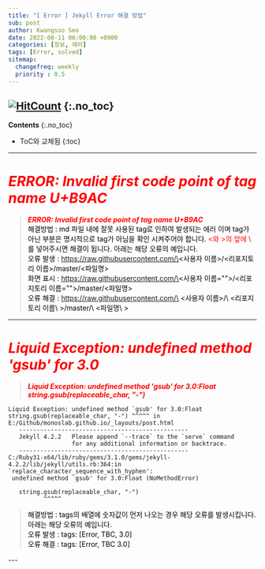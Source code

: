 ```yaml
---
title: "[ Error ] Jekyll Error 해결 방법" 
sub: post
author: Kwangsoo Seo
date: 2022-08-11 06:00:00 +0900
categories: [정보, 에러]
tags: [Error, solved]
sitemap:
  changefreq: weekly
  priority : 0.5
---
```

[![HitCount](https://hits.dwyl.com/MonosLab/post10.svg?style=flat-square)](http://hits.dwyl.com/MonosLab/post10)
{:.no_toc}
---
**Contents**
{:.no_toc}

* ToC와 교체됨
{:toc}  

---
# <span style="color:red">***ERROR: Invalid first code point of tag name U+B9AC***</span>   
> ***<span style="color:red">ERROR: Invalid first code point of tag name U+B9AC</span>***   
<span style="color:black">해결방법 : md 파일 내에 잘못 사용된 tag로 인하여 발생되는 에러 이며 tag가 아닌 부분은 명시적으로 tag가 아님을 확인 시켜주어야 합니다. <span style="color:red">\<와 \>의 앞에 \ </span>를 넣어주시면 해결이 됩니다. 아래는 해당 오류의 예입니다.   
> 오류 발생 : https://raw.githubusercontent.com/\<사용자 이름\>/\<리포지토리 이름\>/master/\<파일명\>   
> 화면 표시 : https://raw.githubusercontent.com/\<사용자 이름=""\>/\<리포지토리 이름=""\>/master/\<파일명\>   
> 오류 해결 : https://raw.githubusercontent.com/\ \<사용자 이름\>/\ \<리포지토리 이름\ \>/master/\ \<파일명\ \>   
</span>  

---  
# <span style="color:red">***Liquid Exception: undefined method 'gsub' for 3.0***</span>   
> ***<span style="color:red">Liquid Exception: undefined method 'gsub' for 3.0:Float string.gsub(replaceable_char, "-")</span>***    

```   
Liquid Exception: undefined method `gsub' for 3.0:Float string.gsub(replaceable_char, "-") ^^^^^ in E:/Github/monoslab.github.io/_layouts/post.html   
   ------------------------------------------------   
   Jekyll 4.2.2   Please append `--trace` to the `serve` command   
                  for any additional information or backtrace.   
   ------------------------------------------------   
C:/Ruby31-x64/lib/ruby/gems/3.1.0/gems/jekyll-4.2.2/lib/jekyll/utils.rb:364:in `replace_character_sequence_with_hyphen':
 undefined method `gsub' for 3.0:Float (NoMethodError)   

   string.gsub(replaceable_char, "-")
          ^^^^^
```   
> <span style="color:black">해결방법 : tags의 배열에 숫자값이 먼저 나오는 경우 해당 오류를 발생시킵니다. 아래는 해당 오류의 예입니다.   
> 오류 발생 : tags: [Error, TBC, 3.0]   
> 오류 해결 : tags: [Error, TBC 3.0] 
</span>
---
